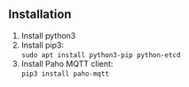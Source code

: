 ## Installation
1. Install python3
1. Install pip3:  
    `sudo apt install python3-pip python-etcd`
1. Install Paho MQTT client:  
    `pip3 install paho-mqtt`   

